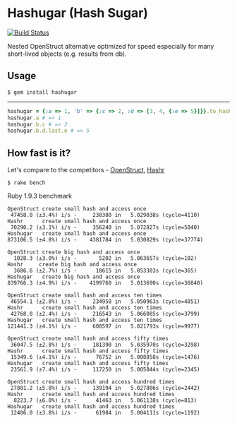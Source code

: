 Hashugar (Hash Sugar)
=====================

[![Build Status](https://secure.travis-ci.org/jsuchal/hashugar.png)](http://travis-ci.org/jsuchal/hashugar)

Nested OpenStruct alternative optimized for speed especially for many short-lived objects (e.g. results from db).


Usage
-----

`$ gem install hashugar`

-----
```ruby
hashugar = {:a => 1, 'b' => {:c => 2, :d => [3, 4, {:e => 5}]}}.to_hashugar
hashugar.a # => 1
hashugar.b.c # => 2
hashugar.b.d.last.e # => 5
```

How fast is it?
---------------

Let's compare to the competitors - [OpenStruct](http://www.ruby-doc.org/stdlib-1.9.3/libdoc/ostruct/rdoc/OpenStruct.html), [Hashr](https://github.com/svenfuchs/hashr)

`$ rake bench`

Ruby 1.9.3 benchmark

    OpenStruct create small hash and access once
     47458.0 (±3.4%) i/s -     238380 in   5.029038s (cycle=4110)
    Hashr      create small hash and access once
     70290.2 (±3.1%) i/s -     356240 in   5.072827s (cycle=5840)
    Hashugar   create small hash and access once
    873106.5 (±4.8%) i/s -    4381784 in   5.030829s (cycle=37774)

    OpenStruct create big hash and access once
      1028.3 (±3.0%) i/s -       5202 in   5.063657s (cycle=102)
    Hashr     create big hash and access once
      3686.6 (±2.7%) i/s -      18615 in   5.053303s (cycle=365)
    Hashugar   create big hash and access once
    839766.3 (±4.9%) i/s -    4199760 in   5.013690s (cycle=36840)

    OpenStruct create small hash and access ten times
     46554.1 (±2.8%) i/s -     234958 in   5.050963s (cycle=4051)
    Hashr      create small hash and access ten times
     42768.0 (±2.4%) i/s -     216543 in   5.066085s (cycle=3799)
    Hashugar   create small hash and access ten times
    121441.3 (±4.1%) i/s -     608597 in   5.021793s (cycle=9977)

    OpenStruct create small hash and access fifty times
     36047.5 (±2.8%) i/s -     181390 in   5.035970s (cycle=3298)
    Hashr      create small hash and access fifty times
     15349.6 (±4.1%) i/s -      76752 in   5.008858s (cycle=1476)
    Hashugar   create small hash and access fifty times
     23561.9 (±7.4%) i/s -     117250 in   5.005844s (cycle=2345)

    OpenStruct create small hash and access hundred times
     27801.2 (±5.8%) i/s -     139194 in   5.027806s (cycle=2442)
    Hashr      create small hash and access hundred times
      8223.7 (±6.0%) i/s -      41463 in   5.061138s (cycle=813)
    Hashugar   create small hash and access hundred times
     12406.0 (±3.8%) i/s -      61984 in   5.004111s (cycle=1192)
